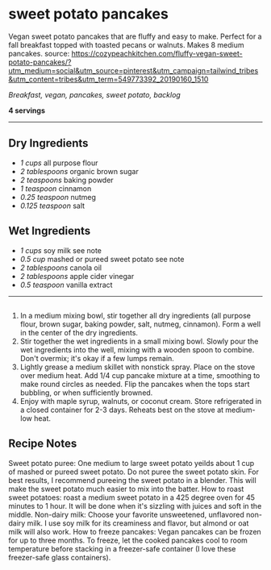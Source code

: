 # sweet potato pancakes


Vegan sweet potato pancakes that are fluffy and easy to make. Perfect for a fall breakfast topped with toasted pecans or walnuts. Makes 8 medium pancakes.
source: https://cozypeachkitchen.com/fluffy-vegan-sweet-potato-pancakes/?utm_medium=social&utm_source=pinterest&utm_campaign=tailwind_tribes&utm_content=tribes&utm_term=549773392_20190160_1510

*Breakfast, vegan, pancakes, sweet potato, backlog*

**4 servings**

---

## Dry Ingredients

- *1 cups* all purpose flour
- *2 tablespoons* organic brown sugar
- *2 teaspoons* baking powder
- *1 teaspoon* cinnamon
- *0.25 teaspoon* nutmeg
- *0.125 teaspoon* salt

## Wet Ingredients

- *1 cups* soy milk see note
- *0.5 cup* mashed or pureed sweet potato see note
- *2 tablespoons* canola oil
- *2 tablespoons* apple cider vinegar
- *0.5 teaspoon* vanilla extract

---

## 
1. In a medium mixing bowl, stir together all dry ingredients (all purpose flour, brown sugar, baking powder, salt, nutmeg, cinnamon). Form a well in the center of the dry ingredients.
2. Stir together the wet ingredients in a small mixing bowl. Slowly pour the wet ingredients into the well, mixing with a wooden spoon to combine. Don't overmix; it's okay if a few lumps remain.
3. Lightly grease a medium skillet with nonstick spray. Place on the stove over medium heat. Add 1/4 cup pancake mixture at a time, smoothing to make round circles as needed. Flip the pancakes when the tops start bubbling, or when sufficiently browned.
4. Enjoy with maple syrup, walnuts, or coconut cream. Store refrigerated in a closed container for 2-3 days. Reheats best on the stove at medium-low heat.

## Recipe Notes

Sweet potato puree: One medium to large sweet potato yeilds about 1 cup of mashed or pureed sweet potato. Do not puree the sweet potato skin. For best results, I recommend pureeing the sweet potato in a blender. This will make the sweet potato much easier to mix into the batter.
How to roast sweet potatoes: roast a medium sweet potato in a 425 degree oven for 45 minutes to 1 hour. It will be done when it's sizzling with juices and soft in the middle.
Non-dairy milk: Choose your favorite unsweetened, unflavored non-dairy milk. I use soy milk for its creaminess and flavor, but almond or oat milk will also work.
How to freeze pancakes: Vegan pancakes can be frozen for up to three months. To freeze, let the cooked pancakes cool to room temperature before stacking in a freezer-safe container (I love these freezer-safe glass containers).
